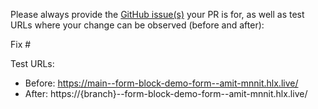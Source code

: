 Please always provide the [GitHub issue(s)](../issues) your PR is for, as well as test URLs where your change can be observed (before and after):

Fix #<gh-issue-id>

Test URLs:
- Before: https://main--form-block-demo-form--amit-mnnit.hlx.live/
- After: https://{branch}--form-block-demo-form--amit-mnnit.hlx.live/
